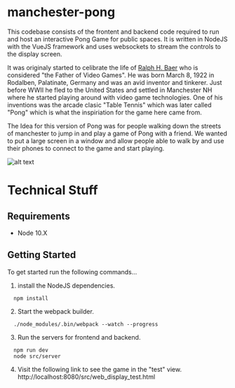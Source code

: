 # manchester-pong
This codebase consists of the frontent and backend code required to run and host an interactive Pong Game for public spaces. It is written in NodeJS with the VueJS framework and uses websockets to stream the controls to the display screen.

It was originaly started to celibrate the life of [Ralph H. Baer](https://en.wikipedia.org/wiki/Ralph_H._Baer) who is considered "the Father of Video Games". He was born March 8, 1922 in Rodalben, Palatinate, Germany and was an avid inventor and tinkerer. Just before WWII he fled to the United States and settled in Manchester NH where he started playing around with video game technologies. One of his inventions was the arcade clasic "Table Tennis" which was later called "Pong" which is what the inspiriation for the game here came from.

The Idea for this version of Pong was for people walking down the streets of manchester to jump in and play a game of Pong with a friend. We wanted to put a large screen in a window and allow people able to walk by and use their phones to connect to the game and start playing.

![alt text](https://i.imgur.com/Ykx4YOt.gif)




# Technical Stuff

## Requirements
 - Node 10.X

## Getting Started
To get started run the following commands...

1. install the NodeJS dependencies.
```
  npm install
```

2. Start the webpack builder.
```
  ./node_modules/.bin/webpack --watch --progress
```

3. Run the servers for frontend and backend.
```
  npm run dev
  node src/server
```

4. Visit the following link to see the game in the "test" view.
http://localhost:8080/src/web_display_test.html
